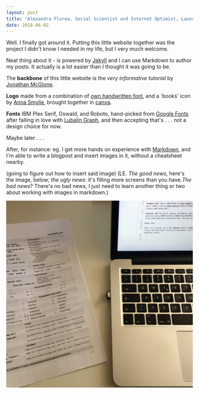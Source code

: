 ```yaml
---
layout: post
title: "Alexandra Florea, Social Scientist and Internet Optimist, Launches Site"
date: 2018-06-02
---
```


Well. I finally got around it. Putting this little website together was the project I didn't know I needed in my life, but I very much welcome. 

Neat thing about it - is powered by [Jekyll](http://jekyllrb.com) and I can use Markdown to author my posts. It actually is a lot easier than I thought it was going to be.

The **backbone** of this little website is the _very informative tutorial_ by [Jonathan McGlone](http://jmcglone.com/guides/github-pages/). 

**Logo** made from a combination of [own handwritten font](https://www.calligraphr.com/en/sharing/font_preview/jcEEMdS3iGD/), and a 'books' icon by [Anna Smylie](https://thenounproject.com/search/?q=book%20shelf&i=662227), brought together in [canva](https://www.canva.com/).

**Fonts** IBM Plex Serif, Oswald, and Roboto, hand-picked from [Google Fonts](https://fonts.google.com/selection?selection.family=IBM+Plex+Serif:200%7COswald%7CRoboto:300) after falling in love with [Lubalin Graph](http://www.identifont.com/similar?O8), and then accepting that's . . . not a design choice for now.

Maybe later . . .

After, for instance: eg. I get more hands on experience with [Markdown](https://daringfireball.net/projects/markdown/), and I'm able to write a blogpost and insert images in it, without a cheatsheet nearby. 

(going to figure out how to insert said image)
(LE. _The good news_, here's the image, below; _the ugly news_: it's filling more screens than you have._The bad news_? There's no bad news, I just need to learn another thing or two about working with images in markdown.)   

![Alt text](/img/IMG_1685.jpg)
